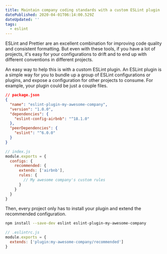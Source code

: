 ```yaml
---
title: Maintain company coding standards with a custom ESLint plugin
datePublished: 2020-04-01T06:14:00.529Z
dateUpdated: ''
tags:
  - eslint
---
```

ESLint and Prettier are an excellent combination for improving code quality and consistent formatting. But even with these tools, if you have a lot of projects, it's easy for your configurations to drift and to end up with different conventions in different projects.

An easy way to help this is with a custom ESLint plugin. An ESLint plugin is a simple way for you to bundle up a group of ESLint configurations or plugins, and expose a configuration for other projects to consume. For example, your plugin could be just a couple files.

```json
// package.json
{
  "name": "eslint-plugin-my-awesome-company",
  "version": "1.0.0",
  "dependencies": {
    "eslint-config-airbnb": "^18.1.0"
  },
  "peerDependencies": {
    "eslint": "^6.0.0"
  }
}
```

```js
// index.js
module.exports = {
  configs: {
    recommended: {
      extends: ['airbnb'],
      rules: {
        // My awesome company's custom rules
      }
    }
  }
}
```

Then, every project only has to install your plugin and extend the recommended configuration.

```sh
npm install --save-dev eslint eslint-plugin-my-awesome-company
```

```js
// .eslintrc.js
module.exports = {
  extends: ['plugin:my-awesome-company/recommended']
}
```
